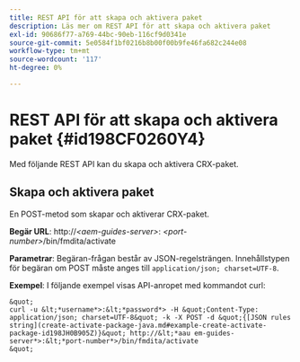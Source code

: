 ```yaml
---
title: REST API för att skapa och aktivera paket
description: Läs mer om REST API för att skapa och aktivera paket
exl-id: 90686f77-a769-44bc-90eb-116cf9d0341e
source-git-commit: 5e0584f1bf0216b8b00f00b9fe46fa682c244e08
workflow-type: tm+mt
source-wordcount: '117'
ht-degree: 0%

---
```


# REST API för att skapa och aktivera paket {#id198CF0260Y4}

Med följande REST API kan du skapa och aktivera CRX-paket.

## Skapa och aktivera paket

En POST-metod som skapar och aktiverar CRX-paket.

**Begär URL**: http://*&lt;aem-guides-server>*: *&lt;port-number>*/bin/fmdita/activate

**Parametrar**: Begäran-frågan består av JSON-regelsträngen. Innehållstypen för begäran om POST måste anges till `application/json; charset=UTF-8`.

**Exempel**: I följande exempel visas API-anropet med kommandot curl:

    &quot;
    curl -u &lt;*username*>:&lt;*password*> -H &quot;Content-Type: application/json; charset=UTF-8&quot; -k -X POST -d &quot;{[JSON rules string](create-activate-package-java.md#example-create-activate-package-id198JH0B905Z)}&quot; http://&lt;*aau em-guides-server*>:&lt;*port-number*>/bin/fmdita/activate
    &quot;
